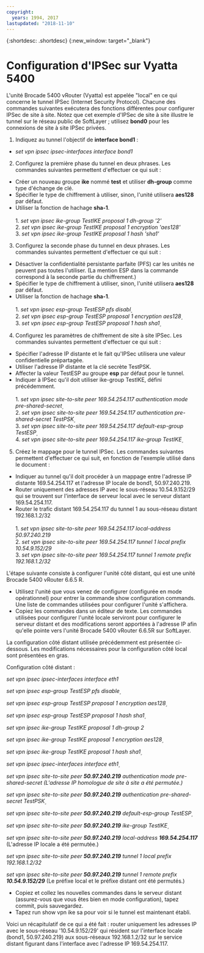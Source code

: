 ```yaml
---
copyright:
  years: 1994, 2017
lastupdated: "2018-11-10"
---
```


{:shortdesc: .shortdesc}
{:new_window: target="_blank"}

# Configuration d'IPSec sur Vyatta 5400

L'unité Brocade 5400 vRouter (Vyatta) est appelée "local" en ce qui concerne le tunnel IPSec (Internet Security Protocol). Chacune des commandes suivantes exécutera des fonctions différentes pour configurer IPSec de site à site. Notez que cet exemple d'IPSec de site à site illustre le tunnel sur le réseau public de SoftLayer ; utilisez **bond0** pour les connexions de site à site IPSec privées.

1. Indiquez au tunnel l'objectif de **interface bond1** :

  * *set vpn ipsec ipsec-interfaces interface bond1*

2. Configurez la première phase du tunnel en deux phrases. Les commandes suivantes permettent d'effectuer ce qui suit :

  * Créer un nouveau groupe **ike** nommé **test** et utiliser **dh-group** comme type d'échange de clé.
  * Spécifier le type de chiffrement à utiliser, sinon, l'unité utilisera **aes128** par défaut.
  * Utiliser la fonction de hachage **sha-1**.<br/><br/>
  1\. *set vpn ipsec ike-group TestIKE proposal 1 dh-group '2'*<br/>
  2\. *set vpn ipsec ike-group TestIKE proposal 1 encryption 'aes128'*<br/>
  3\. *set vpn ipsec ike-group TestIKE proposal 1 hash 'sha1'*<br/>

3. Configurez la seconde phase du tunnel en deux phrases. Les commandes suivantes permettent d'effectuer ce qui suit :

  * Désactiver la confidentialité persistante parfaite (PFS) car les unités ne peuvent pas toutes l'utiliser. (La mention ESP dans la commande correspond à la seconde partie du chiffrement.)
  * Spécifier le type de chiffrement à utiliser, sinon, l'unité utilisera **aes128** par défaut.
  * Utiliser la fonction de hachage **sha-1**.<br/><br/>
  1\. *set vpn ipsec esp-group TestESP pfs disabl۪*<br/>
  2\. *set vpn ipsec esp-group TestESP proposal 1 encryption aes128۪*<br/>
  3\. *set vpn ipsec esp-group TestESP proposal 1 hash sha1۪*<br/>

4. Configurez les paramètres de chiffrement de site à site IPSec. Les commandes suivantes permettent d'effectuer ce qui suit :

  * Spécifier l'adresse IP distante et le fait qu'IPSec utilisera une valeur confidentielle prépartagée.
  * Utiliser l'adresse IP distante et la clé secrète TestPSK.
  * Affecter la valeur TestESP au groupe **esp** par défaut pour le tunnel.
  * Indiquer à IPSec qu'il doit utiliser ike-group TestIKE, défini précédemment.<br/><br/>
  1\. *set vpn ipsec site-to-site peer 169.54.254.117 authentication mode pre-shared-secret۪*<br/>
  2\. *set vpn ipsec site-to-site peer 169.54.254.117 authentication pre-shared-secret TestPSK۪*<br/>
  3\. *set vpn ipsec site-to-site peer 169.54.254.117 default-esp-group TestESP۪*<br/>
  4\. *set vpn ipsec site-to-site peer 169.54.254.117 ike-group TestIKE۪*<br/>

5. Créez le mappage pour le tunnel IPSec. Les commandes suivantes permettent d'effectuer ce qui suit, en fonction de l'exemple utilisé dans le document :

  * Indiquer au tunnel qu'il doit procéder à un mappage entre l'adresse IP distante 169.54.254.117 et l'adresse IP locale de bond1, 50.97.240.219.
  * Router uniquement des adresses IP avec le sous-réseau 10.54.9.152/29 qui se trouvent sur l'interface de serveur local avec le serveur distant 169.54.254.117.
  * Router le trafic distant 169.54.254.117 du tunnel 1 au sous-réseau distant 192.168.1.2/32<br/><br/>
  1\. *set vpn ipsec site-to-site peer 169.54.254.117 local-address ۪50.97.240.219*<br/>
  2\. *set vpn ipsec site-to-site peer 169.54.254.117 tunnel 1 local prefix 10.54.9.152/29*<br/>
  3\. *set vpn ipsec site-to-site peer 169.54.254.117 tunnel 1 remote prefix 192.168.1.2/32*<br/>

L'étape suivante consiste à configurer l'unité côté distant, qui est une unité Brocade 5400 vRouter 6.6.5 R.

  * Utilisez l'unité que vous venez de configurer (configurée en mode opérationnel) pour entrer la commande show configuration commands. Une liste de commandes utilisées pour configurer l'unité s'affichera.
  * Copiez les commandes dans un éditeur de texte. Les commandes utilisées pour configurer l'unité locale serviront pour configurer le serveur distant et des modifications seront apportées à l'adresse IP afin qu'elle pointe vers l'unité Brocade 5400 vRouter 6.6.5R sur SoftLayer.

La configuration côté distant utilisée précédemment est présentée ci-dessous. Les modifications nécessaires pour la configuration côté local sont présentées en gras.

Configuration côté distant :

*set vpn ipsec ipsec-interfaces interface eth1*

*set vpn ipsec esp-group TestESP pfs disable۪*

*set vpn ipsec esp-group TestESP proposal 1 encryption aes128۪*

*set vpn ipsec esp-group TestESP proposal 1 hash sha1۪*

*set vpn ipsec ike-group TestIKE proposal 1 dh-group 2*

*set vpn ipsec ike-group TestIKE proposal 1 encryption aes128۪*

*set vpn ipsec ike-group TestIKE proposal 1 hash sha1۪*

*set vpn ipsec ipsec-interfaces interface eth1۪*

*set vpn ipsec site-to-site peer **50.97.240.219** authentication mode pre-shared-secret (L'adresse IP homologue de site à site a été permutée.)*

*set vpn ipsec site-to-site peer **50.97.240.219** authentication pre-shared-secret TestPSK۪*

*set vpn ipsec site-to-site peer **50.97.240.219** default-esp-group TestESP۪*

*set vpn ipsec site-to-site peer **50.97.240.219** ike-group TestIKE۪*

*set vpn ipsec site-to-site peer **50.97.240.219** local-address **169.54.254.117*** (L'adresse IP locale a été permutée.)

*set vpn ipsec site-to-site peer **50.97.240.219** tunnel 1 local prefix 192.168.1.2/32*

*set vpn ipsec site-to-site peer **50.97.240.219** tunnel 1 remote prefix **10.54.9.152/29*** (Le préfixe local et le préfixe distant ont été permutés.)

* Copiez et collez les nouvelles commandes dans le serveur distant (assurez-vous que vous êtes bien en mode configuration), tapez commit, puis sauvegardez.
* Tapez run show vpn ike sa pour voir si le tunnel est maintenant établi.

Voici un récapitulatif de ce qui a été fait : router uniquement les adresses IP avec le sous-réseau '10.54.9.152/29' qui résident sur l'interface locale (bond1, 50.97.240.219) aux sous-réseaux 192.168.1.2/32 sur le service distant figurant dans l'interface avec l'adresse IP 169.54.254.117.
